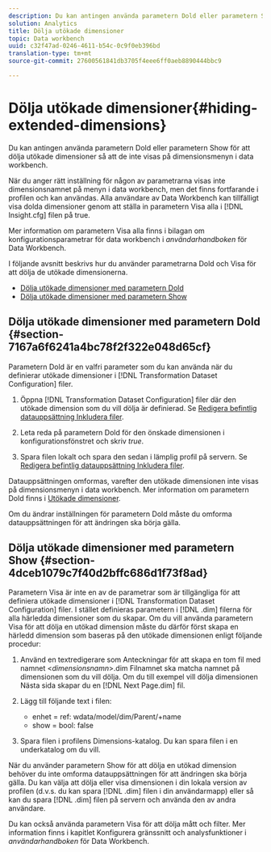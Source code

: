 ```yaml
---
description: Du kan antingen använda parametern Dold eller parametern Show för att dölja utökade dimensioner så att de inte visas på dimensionsmenyn i data workbench.
solution: Analytics
title: Dölja utökade dimensioner
topic: Data workbench
uuid: c32f47ad-0246-4611-b54c-0c9f0eb396bd
translation-type: tm+mt
source-git-commit: 27600561841db3705f4eee6ff0aeb8890444bbc9

---
```



# Dölja utökade dimensioner{#hiding-extended-dimensions}

Du kan antingen använda parametern Dold eller parametern Show för att dölja utökade dimensioner så att de inte visas på dimensionsmenyn i data workbench.

När du anger rätt inställning för någon av parametrarna visas inte dimensionsnamnet på menyn i data workbench, men det finns fortfarande i profilen och kan användas. Alla användare av Data Workbench kan tillfälligt visa dolda dimensioner genom att ställa in parametern Visa alla i [!DNL Insight.cfg] filen på true.

Mer information om parametern Visa alla finns i bilagan om konfigurationsparametrar för data workbench i *användarhandboken* för Data Workbench.

I följande avsnitt beskrivs hur du använder parametrarna Dold och Visa för att dölja de utökade dimensionerna.

* [Dölja utökade dimensioner med parametern Dold](../../../../home/c-dataset-const-proc/c-dataset-config-tools/c-hide-dataset-comp/c-hide-ex-dim.md#section-7167a6f6241a4bc78f2f322e048d65cf)
* [Dölja utökade dimensioner med parametern Show](../../../../home/c-dataset-const-proc/c-dataset-config-tools/c-hide-dataset-comp/c-hide-ex-dim.md#section-4dceb1079c7f40d2bffc686d1f73f8ad)

## Dölja utökade dimensioner med parametern Dold {#section-7167a6f6241a4bc78f2f322e048d65cf}

Parametern Dold är en valfri parameter som du kan använda när du definierar utökade dimensioner i [!DNL Transformation Dataset Configuration] filer.

1. Öppna [!DNL Transformation Dataset Configuration] filer där den utökade dimension som du vill dölja är definierad. Se [Redigera befintlig datauppsättning Inkludera filer](../../../../home/c-dataset-const-proc/c-dataset-inc-files/c-work-dataset-inc-files/t-edit-ex-dataset-inc-files.md#task-456c04e38ebc425fb35677a6bb6aa077).

1. Leta reda på parametern Dold för den önskade dimensionen i konfigurationsfönstret och skriv *true*.
1. Spara filen lokalt och spara den sedan i lämplig profil på servern. Se [Redigera befintlig datauppsättning Inkludera filer](../../../../home/c-dataset-const-proc/c-dataset-inc-files/c-work-dataset-inc-files/t-edit-ex-dataset-inc-files.md#task-456c04e38ebc425fb35677a6bb6aa077).

Datauppsättningen omformas, varefter den utökade dimensionen inte visas på dimensionsmenyn i data workbench. Mer information om parametern Dold finns i [Utökade dimensioner](../../../../home/c-dataset-const-proc/c-ex-dim/c-abt-ex-dim.md).

Om du ändrar inställningen för parametern Dold måste du omforma datauppsättningen för att ändringen ska börja gälla.

## Dölja utökade dimensioner med parametern Show {#section-4dceb1079c7f40d2bffc686d1f73f8ad}

Parametern Visa är inte en av de parametrar som är tillgängliga för att definiera utökade dimensioner i [!DNL Transformation Dataset Configuration] filer. I stället definieras parametern i [!DNL .dim] filerna för alla härledda dimensioner som du skapar. Om du vill använda parametern Visa för att dölja en utökad dimension måste du därför först skapa en härledd dimension som baseras på den utökade dimensionen enligt följande procedur:

1. Använd en textredigerare som Anteckningar för att skapa en tom fil med namnet &lt;*dimensionsnamn*>.dim Filnamnet ska matcha namnet på dimensionen som du vill dölja. Om du till exempel vill dölja dimensionen Nästa sida skapar du en [!DNL Next Page.dim] fil.

1. Lägg till följande text i filen:

   * enhet = ref: wdata/model/dim/Parent/+name
   * show = bool: false

1. Spara filen i profilens Dimensions-katalog. Du kan spara filen i en underkatalog om du vill.

När du använder parametern Show för att dölja en utökad dimension behöver du inte omforma datauppsättningen för att ändringen ska börja gälla. Du kan välja att dölja eller visa dimensionen i din lokala version av profilen (d.v.s. du kan spara [!DNL .dim] filen i din användarmapp) eller så kan du spara [!DNL .dim] filen på servern och använda den av andra användare.

Du kan också använda parametern Visa för att dölja mått och filter. Mer information finns i kapitlet Konfigurera gränssnitt och analysfunktioner i *användarhandboken* för Data Workbench.
